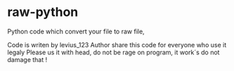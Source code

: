 # raw-python
Python code which convert your file to raw file,

Code is writen by levius_123
Author share this code for everyone who use it legaly
Please us it with head, do not be rage on program, it work´s do not damage that !
